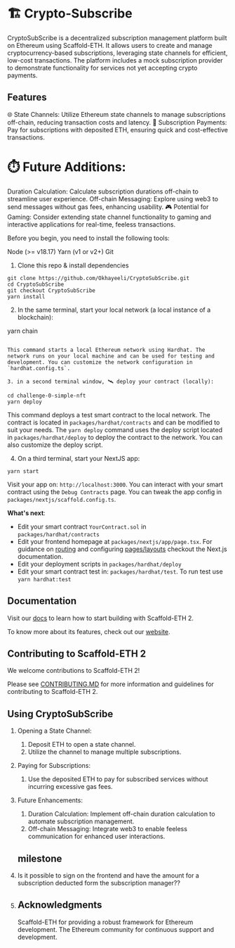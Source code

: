 # 🏗 Crypto-Subscribe

  CryptoSubScribe is a decentralized subscription management platform built on Ethereum using Scaffold-ETH. It allows users to create and manage cryptocurrency-based subscriptions, leveraging state channels for efficient, low-cost transactions. The platform includes a mock subscription provider to demonstrate functionality for services not yet accepting crypto payments.

## Features
  🌐 State Channels: Utilize Ethereum state channels to manage subscriptions off-chain, reducing transaction costs and latency.
  💸 Subscription Payments: Pay for subscriptions with deposited ETH, ensuring quick and cost-effective transactions.

  # ⏱️ Future Additions:
  Duration Calculation: Calculate subscription durations off-chain to streamline user experience.
       Off-chain Messaging: Explore using web3 to send messages without gas fees, enhancing usability.
       🎮 Potential for Gaming: Consider extending state channel functionality to gaming and interactive applications for real-time, feeless transactions.


Before you begin, you need to install the following tools:

Node (>= v18.17)
Yarn (v1 or v2+)
Git

1. Clone this repo & install dependencies

```
git clone https://github.com/Okhayeeli/CryptoSubScribe.git
cd CryptoSubScribe
git checkout CryptoSubScribe
yarn install
```

2. In the same terminal, start your local network (a local instance of a blockchain):

yarn chain
```

This command starts a local Ethereum network using Hardhat. The network runs on your local machine and can be used for testing and development. You can customize the network configuration in `hardhat.config.ts`.

3. in a second terminal window, 🛰 deploy your contract (locally):

cd challenge-0-simple-nft
yarn deploy
```

This command deploys a test smart contract to the local network. The contract is located in `packages/hardhat/contracts` and can be modified to suit your needs. The `yarn deploy` command uses the deploy script located in `packages/hardhat/deploy` to deploy the contract to the network. You can also customize the deploy script.

4. On a third terminal, start your NextJS app:

```
yarn start
```

Visit your app on: `http://localhost:3000`. You can interact with your smart contract using the `Debug Contracts` page. You can tweak the app config in `packages/nextjs/scaffold.config.ts`.

**What's next**:

- Edit your smart contract `YourContract.sol` in `packages/hardhat/contracts`
- Edit your frontend homepage at `packages/nextjs/app/page.tsx`. For guidance on [routing](https://nextjs.org/docs/app/building-your-application/routing/defining-routes) and configuring [pages/layouts](https://nextjs.org/docs/app/building-your-application/routing/pages-and-layouts) checkout the Next.js documentation.
- Edit your deployment scripts in `packages/hardhat/deploy`
- Edit your smart contract test in: `packages/hardhat/test`. To run test use `yarn hardhat:test`

## Documentation

Visit our [docs](https://docs.scaffoldeth.io) to learn how to start building with Scaffold-ETH 2.

To know more about its features, check out our [website](https://scaffoldeth.io).

## Contributing to Scaffold-ETH 2

We welcome contributions to Scaffold-ETH 2!

Please see [CONTRIBUTING.MD](https://github.com/scaffold-eth/scaffold-eth-2/blob/main/CONTRIBUTING.md) for more information and guidelines for contributing to Scaffold-ETH 2.

## Using CryptoSubScribe
1. Opening a State Channel:
    1. Deposit ETH to open a state channel.
    2.   Utilize the channel to manage multiple subscriptions.

2. Paying for Subscriptions:
    1. Use the deposited ETH to pay for subscribed services without incurring excessive gas fees.

3. Future Enhancements:
     1. Duration Calculation: Implement off-chain duration calculation to automate subscription management.
     2. Off-chain Messaging: Integrate web3 to enable feeless communication for enhanced user interactions.

    ## milestone
  1. Is it possible to sign on the frontend and have the amount for a subscription deducted form the subscription manager??
  2. 
     ## Acknowledgments
     Scaffold-ETH for providing a robust framework for Ethereum development.
     The Ethereum community for continuous support and development.
